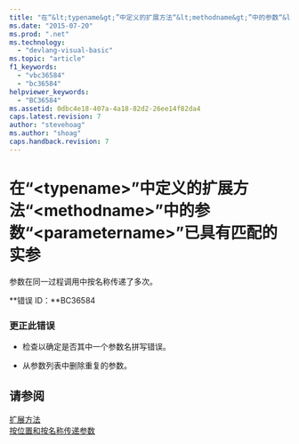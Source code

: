 ```yaml
---
title: "在“&lt;typename&gt;”中定义的扩展方法“&lt;methodname&gt;”中的参数“&lt;parametername&gt;”已具有匹配的实参 | Microsoft Docs"
ms.date: "2015-07-20"
ms.prod: ".net"
ms.technology: 
  - "devlang-visual-basic"
ms.topic: "article"
f1_keywords: 
  - "vbc36584"
  - "bc36584"
helpviewer_keywords: 
  - "BC36584"
ms.assetid: 0dbc4e18-407a-4a18-82d2-26ee14f82da4
caps.latest.revision: 7
author: "stevehoag"
ms.author: "shoag"
caps.handback.revision: 7
---
```

# 在“&lt;typename&gt;”中定义的扩展方法“&lt;methodname&gt;”中的参数“&lt;parametername&gt;”已具有匹配的实参
参数在同一过程调用中按名称传递了多次。  
  
 **错误 ID：**BC36584  
  
### 更正此错误  
  
-   检查以确定是否其中一个参数名拼写错误。  
  
-   从参数列表中删除重复的参数。  
  
## 请参阅  
 [扩展方法](../../visual-basic/programming-guide/language-features/procedures/extension-methods.md)   
 [按位置和按名称传递参数](../../visual-basic/programming-guide/language-features/procedures/passing-arguments-by-position-and-by-name.md)